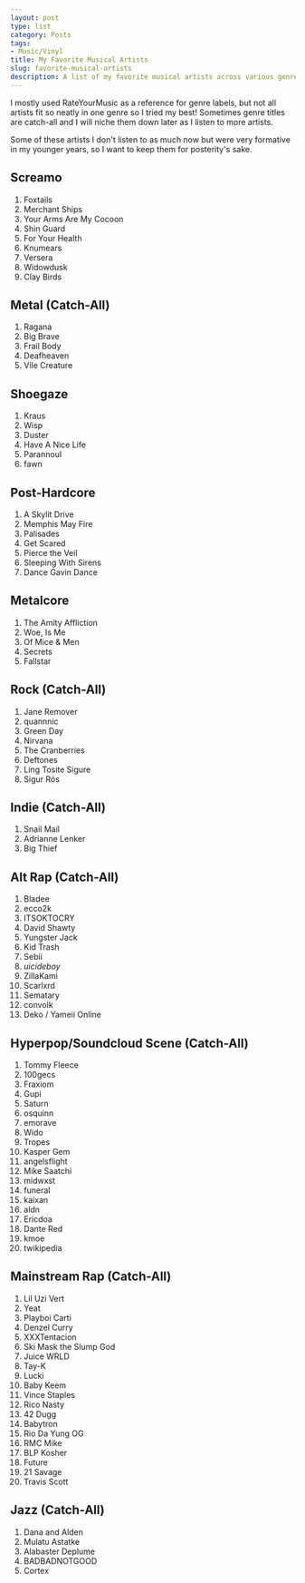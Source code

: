 ```yaml
---
layout: post
type: list
category: Posts
tags:
- Music/Vinyl
title: My Favorite Musical Artists
slug: favorite-musical-artists
description: A list of my favorite musical artists across various genres.
---
```


I mostly used RateYourMusic as a reference for genre labels, but not all artists fit so neatly in one genre so I tried my best! Sometimes genre titles are catch-all and I will niche them down later as I listen to more artists. 

Some of these artists I don't listen to as much now but were very formative in my younger years, so I want to keep them for posterity's sake.

## Screamo

1. Foxtails
2. Merchant Ships
3. Your Arms Are My Cocoon
4. Shin Guard
5. For Your Health
6. Knumears
7. Versera
8. Widowdusk
9. Clay Birds

## Metal (Catch-All)

1. Ragana
2. Big Brave
3. Frail Body
4. Deafheaven
5. Vile Creature

## Shoegaze

1. Kraus
2. Wisp
3. Duster
4. Have A Nice Life
5. Parannoul
6. fawn

## Post-Hardcore

1. A Skylit Drive
2. Memphis May Fire
3. Palisades
4. Get Scared
5. Pierce the Veil
6. Sleeping With Sirens
7. Dance Gavin Dance

## Metalcore

1. The Amity Affliction
2. Woe, Is Me
3. Of Mice & Men
3. Secrets
3. Fallstar

## Rock (Catch-All)

1. Jane Remover
2. quannnic
3. Green Day
4. Nirvana
5. The Cranberries
6. Deftones
7. Ling Tosite Sigure
8. Sigur Rós

## Indie (Catch-All)

1. Snail Mail
2. Adrianne Lenker
3. Big Thief

## Alt Rap (Catch-All)

1. Bladee
2. ecco2k
3. ITSOKTOCRY
4. David Shawty
5. Yungster Jack
6. Kid Trash
7. Sebii
8. $uicideboy$
9. ZillaKami
10. Scarlxrd
11. Sematary
12. convolk
13. Deko / Yameii Online

## Hyperpop/Soundcloud Scene (Catch-All)

1. Tommy Fleece
2. 100gecs
3. Fraxiom
4. Gupi
5. Saturn
6. osquinn
7. emorave
8. Wido
9. Tropes
10. Kasper Gem
11. angelsflight
12. Mike Saatchi
13. midwxst
14. funeral
15. kaixan
16. aldn
17. Ericdoa
18. Dante Red
19. kmoe
20. twikipedia

## Mainstream Rap (Catch-All)

1. Lil Uzi Vert
2. Yeat
3. Playboi Carti
4. Denzel Curry
5. XXXTentacion
6. Ski Mask the Slump God
7. Juice WRLD
8. Tay-K
9. Lucki
10. Baby Keem
11. Vince Staples
12. Rico Nasty
13. 42 Dugg
14. Babytron
15. Rio Da Yung OG
16. RMC Mike
17. BLP Kosher
18. Future
19. 21 Savage
20. Travis Scott

## Jazz (Catch-All)

1. Dana and Alden
2. Mulatu Astatke
2. Alabaster Deplume
3. BADBADNOTGOOD
4. Cortex